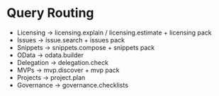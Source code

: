 # Query Routing

- Licensing → licensing.explain / licensing.estimate + licensing pack
- Issues → issue.search + issues pack
- Snippets → snippets.compose + snippets pack
- OData → odata.builder
- Delegation → delegation.check
- MVPs → mvp.discover + mvp pack
- Projects → project.plan
- Governance → governance.checklists
